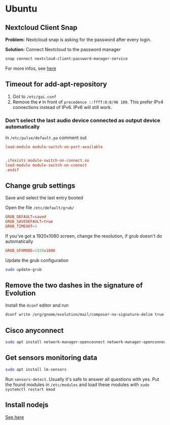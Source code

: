 # Ubuntu

## Nextcloud Client Snap

**Problem:** Nextcloud snap is asking for the password after
every login.

**Solution:** Connect Nextcloud to the password manager

```sh
snap connect nextcloud-client:password-manager-service
```

For more infos, see [here](https://forum.snapcraft.io/t/nextcloud-client-snap-doesnt-remember-password/4270)

## Timeout for add-apt-repository

1. Got to `/etc/gai.conf`
2. Remove the `#` in front of `precedence ::ffff:0:0/96 100`. This prefer
   IPv4 connections instead of IPv6. IPv6 will still work.

### Don't select the last audio device connected as output device automatically

in `/etc/pulse/default.pa` comment out

```conf
load-module module-switch-on-port-available


.ifexists module-switch-on-connect.so
load-module module-switch-on-connect
.endif
```

## Change grub settings

Save and select the last entry booted

Open the file `/etc/default/grub/`

```conf
GRUB_DEFAULT=saved
GRUB_SAVEDEFAULT=true
GRUB_TIMEOUT=3
```

If you've got a 1920x1080 screen, change the resolution, if grub doesn't do automatically

```conf
GRUB_GFXMODE=1920x1080
```

Update the grub configuration

```bash
sudo update-grub
```

## Remove the two dashes in the signature of Evolution

Install the `dconf` editor and run

```sh
dconf write /org/gnome/evolution/mail/composer-no-signature-delim true
```

## Cisco anyconnect

```sh
sudo apt install network-manager-openconnect network-manager-openconnect-gnome
```

## Get sensors monitoring data

```sh
sudo apt install lm-sensors
```

Run `sensors-detect`. Usually it's safe to answer all questions with yes.
Put the found modules in `/etc/modules` and load these modules with
`sudo systemctl restart kmod`

## Install nodejs

[See here](https://github.com/nodesource/distributions/blob/master/README.md)

